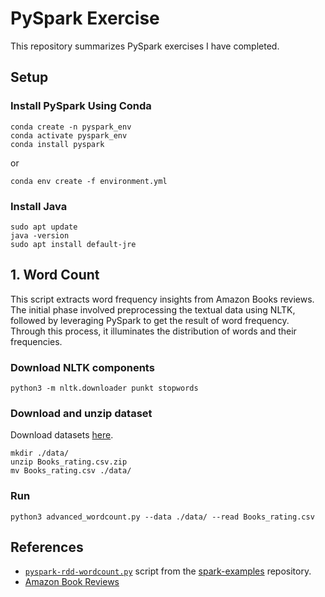# PySpark Exercise

This repository summarizes PySpark exercises I have completed.

## Setup

### Install PySpark Using Conda

```shell
conda create -n pyspark_env
conda activate pyspark_env
conda install pyspark
```
or

```shell
conda env create -f environment.yml
```

### Install Java

```shell
sudo apt update
java -version
sudo apt install default-jre
```

## 1. Word Count

This script extracts word frequency insights from Amazon Books reviews. The initial phase involved preprocessing the textual data using NLTK, followed by leveraging PySpark to get the result of word frequency. Through this process, it illuminates the distribution of words and their frequencies.

### Download NLTK components

```shell
python3 -m nltk.downloader punkt stopwords
```

### Download and unzip dataset
Download datasets [here](https://www.kaggle.com/datasets/mohamedbakhet/amazon-books-reviews).

```shell
mkdir ./data/
unzip Books_rating.csv.zip
mv Books_rating.csv ./data/
```

### Run

```shell
python3 advanced_wordcount.py --data ./data/ --read Books_rating.csv
```

## References

- [`pyspark-rdd-wordcount.py`](https://github.com/spark-examples/pyspark-examples/blob/master/pyspark-rdd-wordcount.py#L22) script from the [spark-examples](https://github.com/spark-examples) repository.
- [Amazon Book Reviews](https://www.kaggle.com/datasets/mohamedbakhet/amazon-books-reviews)
